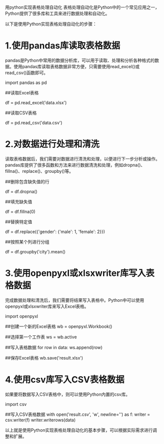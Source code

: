 用python实现表格处理自动化
表格处理自动化是Python中的一个常见应用之一，Python提供了很多库和工具来进行数据处理和自动化。

以下是使用Python实现表格处理自动化的步骤：

# 1.使用pandas库读取表格数据

pandas是Python中常用的数据分析库，可以用于读取、处理和分析各种格式的数据。使用pandas库读取表格数据非常方便，只需要使用read_excel()或read_csv()函数即可。

import pandas as pd

##读取Excel表格

df = pd.read_excel('data.xlsx')

##读取CSV表格

df = pd.read_csv('data.csv')

# 2.对数据进行处理和清洗

读取表格数据后，我们需要对数据进行清洗和处理，以便进行下一步分析或操作。pandas库提供了很多函数和方法来进行数据清洗和处理，例如dropna()、fillna()、replace()、groupby()等。

##删除包含缺失值的行

df = df.dropna()

##填充缺失值

df = df.fillna(0)

##替换特定值

df = df.replace({'gender': {'male': 1, 'female': 2}})

##按照某个列进行分组

df = df.groupby('city').mean()

# 3.使用openpyxl或xlsxwriter库写入表格数据

完成数据处理和清洗后，我们需要将结果写入表格中。Python中可以使用openpyxl或xlsxwriter库来写入Excel表格。

import openpyxl

##创建一个新的Excel表格
wb = openpyxl.Workbook()

##选择第一个工作表
ws = wb.active

##写入表格数据
for row in data:
    ws.append(row)
    
##保存Excel表格
wb.save('result.xlsx')

# 4.使用csv库写入CSV表格数据

如果要将数据写入CSV表格中，则可以使用Python内置的csv库。

import csv

##写入CSV表格数据
with open('result.csv', 'w', newline='') as f:
    writer = csv.writer(f)
    writer.writerows(data)
    
以上就是使用Python实现表格处理自动化的基本步骤，可以根据实际需求进行调整和扩展。
